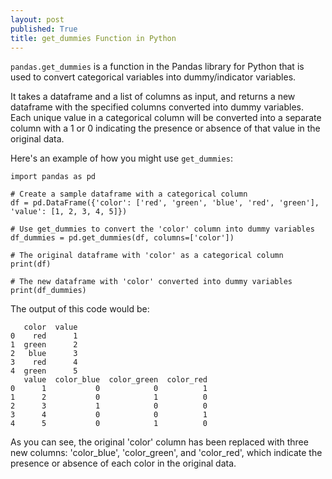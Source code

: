 ```yaml
---
layout: post
published: True
title: get_dummies Function in Python
---
```



`pandas.get_dummies` is a function in the Pandas library for Python that is used to convert categorical variables into dummy/indicator variables.

It takes a dataframe and a list of columns as input, and returns a new dataframe with the specified columns converted into dummy variables. Each unique value in a categorical column will be converted into a separate column with a 1 or 0 indicating the presence or absence of that value in the original data.

Here's an example of how you might use `get_dummies`:

```
import pandas as pd

# Create a sample dataframe with a categorical column
df = pd.DataFrame({'color': ['red', 'green', 'blue', 'red', 'green'], 'value': [1, 2, 3, 4, 5]})

# Use get_dummies to convert the 'color' column into dummy variables
df_dummies = pd.get_dummies(df, columns=['color'])

# The original dataframe with 'color' as a categorical column
print(df)

# The new dataframe with 'color' converted into dummy variables
print(df_dummies)
```
The output of this code would be:

```
   color  value
0    red      1
1  green      2
2   blue      3
3    red      4
4  green      5
   value  color_blue  color_green  color_red
0      1           0            0          1
1      2           0            1          0
2      3           1            0          0
3      4           0            0          1
4      5           0            1          0
```

As you can see, the original 'color' column has been replaced with three new columns: 'color_blue', 'color_green', and 'color_red', which indicate the presence or absence of each color in the original data.
